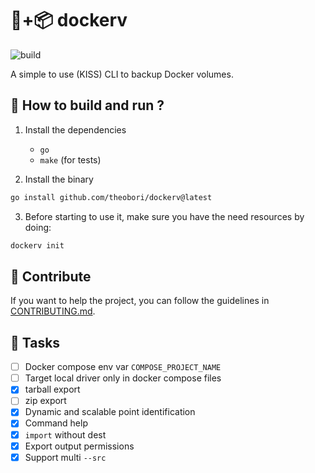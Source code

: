 # 🐋+📦 dockerv

![build](https://github.com/theobori/dockerv/actions/workflows/build.yml/badge.svg)

A simple to use (KISS) CLI to backup Docker volumes.

## 📖 How to build and run ?

1. Install the dependencies
    - `go`
    - `make` (for tests)

2. Install the binary
   
```bash
go install github.com/theobori/dockerv@latest
```
3. Before starting to use it, make sure you have the need resources by doing:

```bash
dockerv init
```

## 🤝 Contribute

If you want to help the project, you can follow the guidelines in [CONTRIBUTING.md](./CONTRIBUTING.md).

## 🎉 Tasks

- [ ] Docker compose env var `COMPOSE_PROJECT_NAME`
- [ ] Target local driver only in docker compose files
- [x] tarball export
- [ ] zip export
- [x] Dynamic and scalable point identification
- [x] Command help
- [x] `import` without dest
- [x] Export output permissions
- [x] Support multi `--src`
